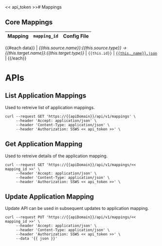 << api_token >># Mappings
## Core Mappings

| Mapping | `mapping_id` | Config File |
| :---        |:---    |:---         |
{{#each data}}
| _{{this.source.name}}:{{this.source.type}} -> {{this.target.name}}:{{this.target.type}}_       | `{{this.id}}`         | [`{{this._name}}.json`]({{this._name}}.json) |
{{/each}}

# APIs
## List Application Mappings
Used to retreive list of application mappings.

```
curl --request GET 'https://{{apiDomain}}/api/v1/mappings' \
     --header 'Accept: application/json' \
     --header 'Content-Type: application/json' \
	 --header 'Authorization: SSWS << api_token >>' \
```

## Get Application Mapping
Used to retreive details of the application mapping.

```
curl --request GET 'https://{{apiDomain}}/api/v1/mappings/<< mapping_id >>' \
     --header 'Accept: application/json' \
     --header 'Content-Type: application/json' \
	 --header 'Authorization: SSWS << api_token >>' \
```

## Update Application Mapping
Update API can be used in subsequent updates to application mapping.

```
curl --request PUT 'https://{{apiDomain}}/api/v1/mappings/<< mapping_id >>' \
     --header 'Accept: application/json' \
     --header 'Content-Type: application/json' \
	 --header 'Authorization: SSWS << api_token >>' \
 	 --data '{{ json }}'
```